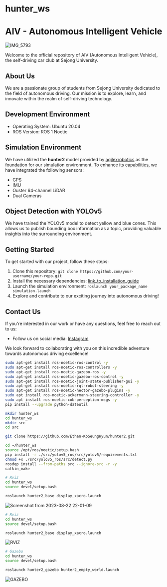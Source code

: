 # hunter_ws
# AIV - Autonomous Intelligent Vehicle

![IMG_5793](https://github.com/AIV-Autonomous-Intelligent-Vehicles/hunter_ws/assets/113443261/aea97be9-3727-415e-bfa2-a2239a522dba)

Welcome to the official repository of AIV (Autonomous Intelligent Vehicle), the self-driving car club at Sejong University.

## About Us

We are a passionate group of students from Sejong University dedicated to the field of autonomous driving. Our mission is to explore, learn, and innovate within the realm of self-driving technology.

## Development Environment

- Operating System: Ubuntu 20.04
- ROS Version: ROS 1 Noetic

## Simulation Environment

We have utilized the **hunter2** model provided by [agilexrobotics](https://github.com/agilexrobotics/ugv_gazebo_sim) as the foundation for our simulation environment. To enhance its capabilities, we have integrated the following sensors:

- GPS
- IMU
- Ouster 64-channel LiDAR
- Dual Cameras

## Object Detection with YOLOv5

We have trained the YOLOv5 model to detect yellow and blue cones. This allows us to publish bounding box information as a topic, providing valuable insights into the surrounding environment.

## Getting Started

To get started with our project, follow these steps:

1. Clone this repository: `git clone https://github.com/your-username/your-repo.git`
2. Install the necessary dependencies: [link_to_installation_guide](installation_guide.md)
3. Launch the simulation environment: `roslaunch your_package_name simulation.launch`
4. Explore and contribute to our exciting journey into autonomous driving!

## Contact Us

If you're interested in our work or have any questions, feel free to reach out to us:

- Follow us on social media: [Instagram](https://instagram.com/aiv_sejong?igshid=OGQ5ZDc2ODk2ZA==)

We look forward to collaborating with you on this incredible adventure towards autonomous driving excellence!


```bash
sudo apt-get install ros-noetic-ros-control -y
sudo apt-get install ros-noetic-ros-controllers -y
sudo apt-get install ros-noetic-gazebo-ros -y
sudo apt-get install ros-noetic-gazebo-ros-control -y
sudo apt-get install ros-noetic-joint-state-publisher-gui -y
sudo apt-get install ros-noetic-rqt-robot-steering -y
sudo apt-get install ros-noetic-hector-gazebo-plugins -y
sudo apt install ros-noetic-ackermann-steering-controller -y
sudo apt install ros-noetic-cob-perception-msgs -y
pip install --upgrade python-dateutil
```

```bash
mkdir hunter_ws
cd hunter_ws
mkdir src
cd src

git clone https://github.com/Ethan-KoSeungHyun/hunter2.git
```
```bash
cd ~/hunter_ws
source /opt/ros/noetic/setup.bash
pip install -r ./src/yolov5_ros/src/yolov5/requirements.txt
chmod +x ./src/yolov5_ros/src/detect.py
rosdep install --from-paths src --ignore-src -r -y
catkin_make
```


```bash
# Rviz
cd hunter_ws
source devel/setup.bash

roslaunch hunter2_base display_xacro.launch
```

![Screenshot from 2023-08-22 22-01-09](https://github.com/AIV-Autonomous-Intelligent-Vehicles/hunter_ws/assets/113443261/0b82c9bb-e685-4be6-be17-4f54bb118dfc)



```bash
# Rviz
cd hunter_ws
source devel/setup.bash

roslaunch hunter2_base display_xacro.launch
```
![RVIZ](https://github.com/Ethan-KoSeungHyun/hunter2/assets/113443261/161d68b4-372e-4986-8326-bd5203a5c996)


```bash
# Gazebo
cd hunter_ws
source devel/setup.bash

roslaunch hunter2_gazebo hunter2_empty_world.launch
```
![GAZEBO](https://github.com/Ethan-KoSeungHyun/hunter2/assets/113443261/90bfab3a-ab56-48b4-b3bd-abe4cb11cb60)



